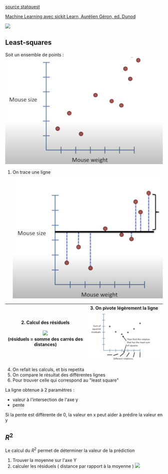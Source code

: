 
[source statquest](https://www.youtube.com/watch?v=nk2CQITm_eo&t=281s)

[Machine Learning avec sickit Learn, Aurélien Géron, ed. Dunod](https://github.com/ageron/handson-ml2)

![](/img/machine_learning/linear_regression_base.png)

## Least-squares

Soit un ensemble de points :
![linear regression](/img/machine_learning/LR_0.png)

1. On trace une ligne
![linear regression](/img/machine_learning/LR_1.png)

| 2. Calcul des résiduels<br><br><img src="img/machine_learning/linear_regression1.png" width="300"/> <br>(résiduels = somme des carrés des distances) | 3. On pivote légèrement la ligne <br><img src="img/machine_learning/LR_2.png" width="300"/> <br> |
| ---------------------------------------------------------------------------------------------------------------------------------------------------- | ------------------------------------------------------------------------------------------------ |
4. On refait les calculs, et bis repetita
5. On compare le résultat des différentes lignes
6. Pour trouver celle qui correspond au "least square"


La ligne obtenue à 2 paramètres :
- valeur à l'intersection de l'axe y
- pente

Si la pente est différente de 0, la valeur en x peut aider à prédire la valeur en y

## $R^2$
Le calcul du $R^2$ permet de déterminer la valeur de la prédiction

1. Trouver la moyenne sur l'axe Y
2. calculer les  résiduels ( distance par rapport à la moyenne )
![](img/machine_learning/r_carre.png)



